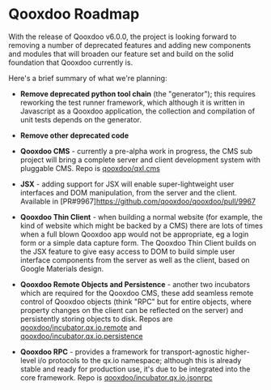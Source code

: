 # Qooxdoo Roadmap

With the release of Qooxdoo v6.0.0, the project is looking forward to removing a number of deprecated features and adding new components and modules that will broaden our feature set and build on the solid foundation that Qooxdoo currently is.

Here's a brief summary of what we're planning:

* **Remove deprecated python tool chain** (the "generator"); this requires reworking the test runner framework, which although it is written in Javascript as a Qooxdoo application, the collection and compilation of unit tests depends on the generator.

* **Remove other deprecated code**

* **Qooxdoo CMS** - currently a pre-alpha work in progress, the CMS sub project will bring a complete server and client development system with pluggable CMS.  Repo is [qooxdoo/qxl.cms](https://github.com/qooxdoo/qxl.cms)

* **JSX** - adding support for JSX will enable super-lightweight user interfaces and DOM manipulation, from the server and the client.  Available in [PR#9967]https://github.com/qooxdoo/qooxdoo/pull/9967

* **Qooxdoo Thin Client** - when building a normal website (for example, the kind of website which might be backed by a CMS) there are lots of times when a full blown Qooxdoo app would not be appropriate, eg a login form or a simple data capture form.  The Qooxdoo Thin Client builds on the JSX feature to give easy access to DOM to build simple user interface components from the server as well as the client, based on Google Materials design.

* **Qooxdoo Remote Objects and Persistence** - another two incubators which are required for the Qooxdoo CMS, these add seamless remote control of Qooxdoo objects (think "RPC" but for entire objects, where property changes on the client can be reflected on the server) and persistently storing objects to disk.  Repos are [qooxdoo/incubator.qx.io.remote](https://github.com/qooxdoo/incubator.qx.io.remote) and [qooxdoo/incubator.qx.io.persistence](https://github.com/qooxdoo/incubator.qx.io.persistence)

* **Qooxdoo RPC** - provides a framework for transport-agnostic higher-level i/o protocols to the qx.io namespace; although this is already stable and ready for production use, it's due to be integrated into the core framework.  Repo is [qooxdoo/incubator.qx.io.jsonrpc](https://github.com/qooxdoo/incubator.qx.io.jsonrpc)


